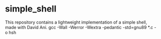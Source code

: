 # simple_shell
This repository contains a lightweight implementation of a simple shell, made with David Ani.
gcc -Wall -Werror -Wextra -pedantic -std=gnu89 *.c -o hsh

